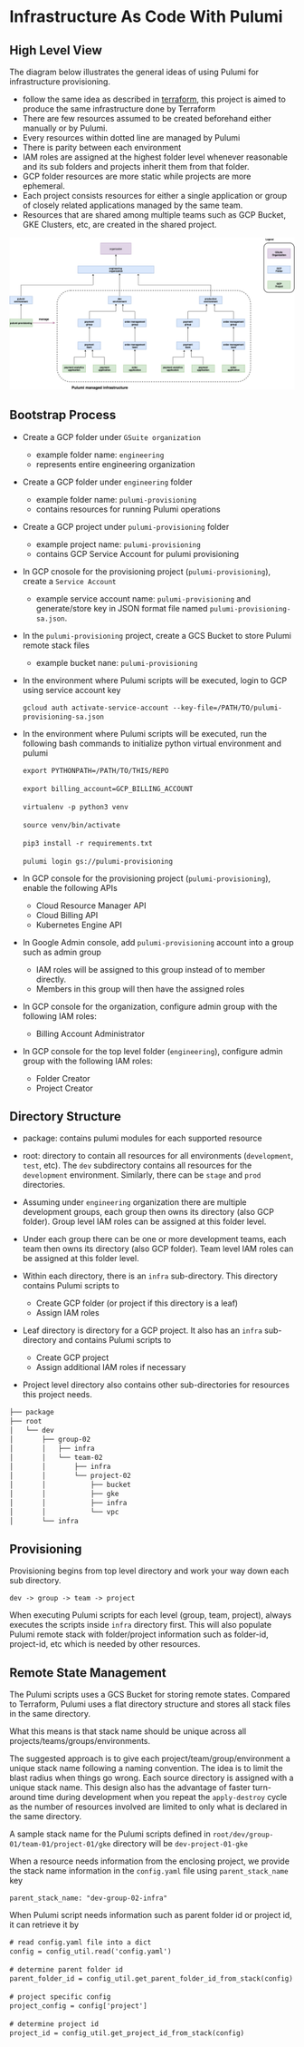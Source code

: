 # Infrastructure As Code With Pulumi

## High Level View

The diagram below illustrates the general ideas of using Pulumi for infrastructure provisioning.

* follow the same idea as described in [terraform](../terraform/README.md), this project is aimed to produce the same infrastructure done by Terraform
* There are few resources assumed to be created beforehand either manually or by Pulumi.
* Every resources within dotted line are managed by Pulumi
* There is parity between each environment
* IAM roles are assigned at the highest folder level whenever reasonable and its sub folders and projects inherit them from that folder.
* GCP folder resources are more static while projects are more ephemeral.
* Each project consists resources for either a single application or group of closely related applications managed by the same team.
* Resources that are shared among multiple teams such as GCP Bucket, GKE Clusters, etc, are created in the shared project.

![high-level.png](./docs/high-level.png)



## Bootstrap Process
* Create a GCP folder under `GSuite organization`
    * example folder name: `engineering`
    * represents entire engineering organization

* Create a GCP folder under `engineering` folder
    * example folder name: `pulumi-provisioning`
    * contains resources for running Pulumi operations

* Create a GCP project under `pulumi-provisioning` folder
    * example project name: `pulumi-provisioning`
    * contains GCP Service Account for pulumi provisioning

* In GCP cnosole for the provisioning project (`pulumi-provisioning`), create a `Service Account`
    * example service account name: `pulumi-provisioning` and generate/store key in JSON format file named `pulumi-provisioning-sa.json`.

* In the `pulumi-provisioning` project, create a GCS Bucket to store Pulumi remote stack files
    * example bucket nane: `pulumi-provisioning`

* In the environment where Pulumi scripts will be executed, login to GCP using service account key
    ```
    gcloud auth activate-service-account --key-file=/PATH/TO/pulumi-provisioning-sa.json
    ```

* In the environment where Pulumi scripts will be executed, run the following bash commands to initialize python virtual environment and pulumi
    ```
    export PYTHONPATH=/PATH/TO/THIS/REPO
  
    export billing_account=GCP_BILLING_ACCOUNT
  
    virtualenv -p python3 venv

    source venv/bin/activate

    pip3 install -r requirements.txt

    pulumi login gs://pulumi-provisioning
    ```

* In GCP console for the provisioning project (`pulumi-provisioning`), enable the following APIs
    * Cloud Resource Manager API 
    * Cloud Billing API
    * Kubernetes Engine API 

* In Google Admin console, add `pulumi-provisioning` account into a group such as admin group
    * IAM roles will be assigned to this group instead of to member directly. 
    * Members in this group will then have the assigned roles

* In GCP console for the organization, configure admin group with the following IAM roles:
    * Billing Account Administrator

* In GCP console for the top level folder (`engineering`), configure admin group with the following IAM roles:
    * Folder Creator
    * Project Creator



## Directory Structure
* package: contains pulumi modules for each supported resource

* root: directory to contain all resources for all environments (`development`, `test`, etc). The `dev` subdirectory contains all resources for the `development` environment. Similarly, there can be `stage` and `prod` directories.

* Assuming under `engineering` organization there are multiple development groups, each group then owns its directory (also GCP folder).  Group level IAM roles can be assigned at this folder level.

* Under each group there can be one or more development teams, each team then owns its directory (also GCP folder). Team level IAM roles can be assigned at this folder level. 

* Within each directory, there is an `infra` sub-directory. This directory contains Pulumi scripts to 
    * Create GCP folder (or project if this directory is a leaf)
    * Assign IAM roles

* Leaf directory is directory for a GCP project. It also has an `infra` sub-directory and contains Pulumi scripts to 
    * Create GCP project
    * Assign additional IAM roles if necessary

* Project level directory also contains other sub-directories for resources this project needs.


```
├── package
├── root
│   └── dev
│       ├── group-02
│       │   ├── infra
│       │   └── team-02
│       │       ├── infra
│       │       └── project-02
│       │           ├── bucket
│       │           ├── gke
│       │           ├── infra
│       │           └── vpc
│       └── infra

```


## Provisioning

Provisioning begins from top level directory and work your way down each sub directory. 

```
dev -> group -> team -> project
```

When executing Pulumi scripts for each level (group, team, project), always executes the scripts inside `infra` directory first. This will also populate Pulumi remote stack with folder/project information such as folder-id, project-id, etc which is needed by other resources. 

## Remote State Management

The Pulumi scripts uses a GCS Bucket for storing remote states. Compared to Terraform, Pulumi uses a flat directory structure and stores all stack files in the same directory. 

What this means is that stack name should be unique across all projects/teams/groups/environments.

The suggested approach is to give each project/team/group/environment a unique stack name following a naming convention. The idea is to limit the blast radius when things go wrong. Each source directory is assigned with a unique stack name. This design also has the advantage of faster turn-around time during development when you repeat the `apply-destroy` cycle as the number of resources involved are limited to only what is declared in the same directory.

A sample stack name for the Pulumi scripts defined in `root/dev/group-01/team-01/project-01/gke` directory will be `dev-project-01-gke`


When a resource needs information from the enclosing project, we provide the stack name information in the `config.yaml` file using `parent_stack_name` key

```
parent_stack_name: "dev-group-02-infra"
```

When Pulumi script needs information such as parent folder id or project id, it can retrieve it by

```
# read config.yaml file into a dict
config = config_util.read('config.yaml')

# determine parent folder id 
parent_folder_id = config_util.get_parent_folder_id_from_stack(config)

# project specific config
project_config = config['project']

# determine project id
project_id = config_util.get_project_id_from_stack(config)
```
